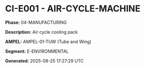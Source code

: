 # CI-E001 - AIR-CYCLE-MACHINE

**Phase:** 04-MANUFACTURING

**Description:** Air cycle cooling pack

**AMPEL:** AMPEL-01-TUW (Tube and Wing)

**Segment:** E-ENVIRONMENTAL

**Generated:** 2025-08-25 17:27:29 UTC
